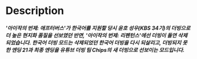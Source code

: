 # Description
##### '아이작의 번제: 애프터버스'가 한국어를 지원할 당시 윤호 성우(KBS 34기)의 더빙으로 더 높은 현지화 품질을 선보였던 반면, '아이작의 번제: 리펜턴스'에선 더빙이 돌연 삭제되었습니다. 한국어 더빙 모드는 삭제되었던 한국어 더빙을 다시 되살리고, 더빙되지 못한 엔딩 21과 최종 엔딩을 유튜브 더빙 팀 Chips의 새 더빙으로 선보이는 모드입니다.
